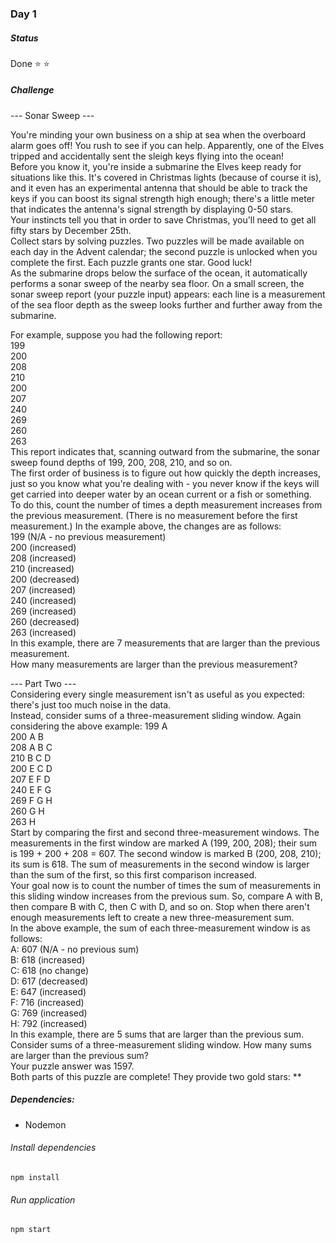 ### Day 1
##### Status
Done :star: :star:

##### Challenge
--- Sonar Sweep ---

You're minding your own business on a ship at sea when the overboard alarm goes off! You rush to see if you can help. Apparently, one of the Elves tripped and accidentally sent the sleigh keys flying into the ocean!  
Before you know it, you're inside a submarine the Elves keep ready for situations like this. It's covered in Christmas lights (because of course it is), and it even has an experimental antenna that should be able to track the keys if you can boost its signal strength high enough; there's a little meter that indicates the antenna's signal strength by displaying 0-50 stars.  
Your instincts tell you that in order to save Christmas, you'll need to get all fifty stars by December 25th.  
Collect stars by solving puzzles. Two puzzles will be made available on each day in the Advent calendar; the second puzzle is unlocked when you complete the first. Each puzzle grants one star. Good luck!  
As the submarine drops below the surface of the ocean, it automatically performs a sonar sweep of the nearby sea floor. On a small screen, the sonar sweep report (your puzzle input) appears: each line is a measurement of the sea floor depth as the sweep looks further and further away from the submarine.

For example, suppose you had the following report:  
199  
200  
208  
210  
200  
207  
240  
269  
260  
263  
This report indicates that, scanning outward from the submarine, the sonar sweep found depths of 199, 200, 208, 210, and so on.  
The first order of business is to figure out how quickly the depth increases, just so you know what you're dealing with - you never know if the keys will get carried into deeper water by an ocean current or a fish or something.  
To do this, count the number of times a depth measurement increases from the previous measurement. (There is no measurement before the first measurement.) In the example above, the changes are as follows:  
199 (N/A - no previous measurement)  
200 (increased)  
208 (increased)  
210 (increased)  
200 (decreased)  
207 (increased)  
240 (increased)  
269 (increased)  
260 (decreased)  
263 (increased)  
In this example, there are 7 measurements that are larger than the previous measurement.  
How many measurements are larger than the previous measurement?

--- Part Two ---  
Considering every single measurement isn't as useful as you expected: there's just too much noise in the data.  
Instead, consider sums of a three-measurement sliding window. Again considering the above example:
199 A  
200 A B  
208 A B C  
210 B C D  
200 E C D  
207 E F D  
240 E F G    
269 F G H  
260 G H  
263 H  
Start by comparing the first and second three-measurement windows. The measurements in the first window are marked A (199, 200, 208); their sum is 199 + 200 + 208 = 607. The second window is marked B (200, 208, 210); its sum is 618. The sum of measurements in the second window is larger than the sum of the first, so this first comparison increased.  
Your goal now is to count the number of times the sum of measurements in this sliding window increases from the previous sum. So, compare A with B, then compare B with C, then C with D, and so on. Stop when there aren't enough measurements left to create a new three-measurement sum.  
In the above example, the sum of each three-measurement window is as follows:  
A: 607 (N/A - no previous sum)  
B: 618 (increased)  
C: 618 (no change)  
D: 617 (decreased)  
E: 647 (increased)  
F: 716 (increased)  
G: 769 (increased)  
H: 792 (increased)  
In this example, there are 5 sums that are larger than the previous sum.  
Consider sums of a three-measurement sliding window. How many sums are larger than the previous sum?  
Your puzzle answer was 1597.  
Both parts of this puzzle are complete! They provide two gold stars: \*\*


##### Dependencies:
- Nodemon 

###### Install dependencies
```
npm install

```
###### Run application
```
npm start

```